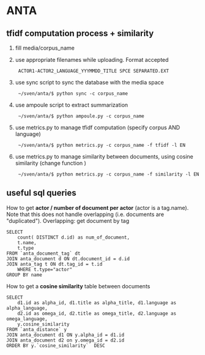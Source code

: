 ANTA 
====

tfidf computation process + similarity
--------------------------------------

1. fill media/corpus_name 

2. use appropriate filenames while uploading. Format accepted 

        ACTOR1-ACTOR2_LANGUAGE_YYYMMDD_TITLE SPCE SEPARATED.EXT 

3. use sync script to sync the database with the media space 
 
        ~/sven/anta/$ python sync -c corpus_name

4. use ampoule script to extract summarization 
 
        ~/sven/anta/$ python ampoule.py -c corpus_name

5. use metrics.py to manage tfidf computation (specify corpus AND language) 

        ~/sven/anta/$ python metrics.py -c corpus_name -f tfidf -l EN

6. use metrics.py to manage similarity between documents, using cosine similarity (change function ) 

        ~/sven/anta/$ python metrics.py -c corpus_name -f similarity -l EN

useful sql queries 
------------------

How to get **actor / number of document per actor** 
(actor is a tag.name). Note that this does not handle overlapping
(i.e. documents are "duplicated"). 
Overlapping: get document by tag

    SELECT 
        count( DISTINCT d.id) as num_of_document, 
        t.name, 
        t.type 
    FROM `anta_document_tag` dt  
    JOIN anta_document d ON dt.document_id = d.id 
    JOIN anta_tag t ON dt.tag_id = t.id 
        WHERE t.type="actor" 
    GROUP BY name

How to get a **cosine similarity** table between documents 

    SELECT 
        d1.id as alpha_id, d1.title as alpha_title, d1.language as alpha_language,
        d2.id as omega_id, d2.title as omega_title, d2.language as omega_language,
        y.cosine_similarity 
    FROM `anta_distance` y 
    JOIN anta_document d1 ON y.alpha_id = d1.id 
    JOIN anta_document d2 on y.omega_id = d2.id 
    ORDER BY y.`cosine_similarity`  DESC